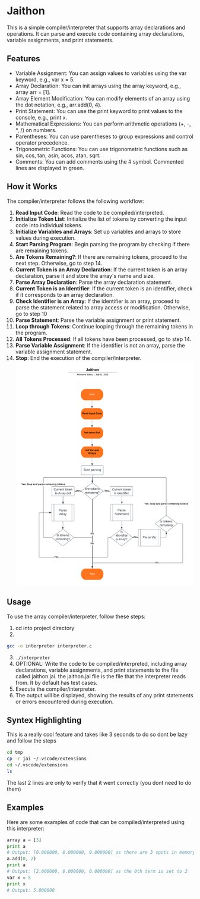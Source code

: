 # Jaithon

This is a simple compiler/interpreter that supports array declarations and operations. It can parse and execute code containing array declarations, variable assignments, and print statements.

## Features

- Variable Assignment: You can assign values to variables using the var keyword, e.g., var x = 5.
- Array Declaration: You can init arrays using the array keyword, e.g., array arr = [1].
- Array Element Modification: You can modify elements of an array using the dot notation, e.g., arr.add(0, 4).
- Print Statement: You can use the print keyword to print values to the console, e.g., print x.
- Mathematical Expressions: You can perform arithmetic operations (+, -, *, /) on numbers.
- Parentheses: You can use parentheses to group expressions and control operator precedence.
- Trigonometric Functions: You can use trigonometric functions such as sin, cos, tan, asin, acos, atan, sqrt.
- Comments: You can add comments using the # symbol. Commented lines are displayed in green.


## How it Works

The compiler/interpreter follows the following workflow:


1. **Read Input Code**: Read the code to be compiled/interpreted.
2. **Initialize Token List**: Initialize the list of tokens by converting the input code into individual tokens.
3. **Initialize Variables and Arrays**: Set up variables and arrays to store values during execution.
4. **Start Parsing Program**: Begin parsing the program by checking if there are remaining tokens.
5. **Are Tokens Remaining?**: If there are remaining tokens, proceed to the next step. Otherwise, go to step 14.
6. **Current Token is an Array Declaration**: If the current token is an array declaration, parse it and store the array's name and size.
7. **Parse Array Declaration**: Parse the array declaration statement.
8. **Current Token is an Identifier**: If the current token is an identifier, check if it corresponds to an array declaration.
9. **Check Identifier is an Array**: If the identifier is an array, proceed to parse the statement related to array access or modification. Otherwise, go to step 10
10. **Parse Statement**: Parse the variable assignment or print statement.
11. **Loop through Tokens**: Continue looping through the remaining tokens in the program.
12. **All Tokens Processed**: If all tokens have been processed, go to step 14.
13. **Parse Variable Assignment**: If the identifier is not an array, parse the variable assignment statement.
14. **Stop**: End the execution of the compiler/interpreter.
![FlowChart](Flowchart.png)
## Usage

To use the array compiler/interpreter, follow these steps:
1. cd into project directory 
2. 
```bash 
gcc -o interpreter interpreter.c 
```

3. ``` ./interpreter ```
4. OPTIONAL: Write the code to be compiled/interpreted, including array declarations, variable assignments, and print statements to the file called jaithon.jai.
the jaithon.jai file is the file that the interpreter reads from. It by default has test cases.
5. Execute the compiler/interpreter.
6. The output will be displayed, showing the results of any print statements or errors encountered during execution.


## Syntex Highlighting

This is a really cool feature and takes like 3 seconds to do so dont be lazy and follow the steps
```sh
cd tmp
cp -r jai ~/.vscode/extensions
cd ~/.vscode/extensions
ls
```
The last 2 lines are only to verify that it went correctly (you dont need to do them)
## Examples

Here are some examples of code that can be compiled/interpreted using this interpreter:

```python
array a = [3]
print a
# Output: [0.000000, 0.000000, 0.000000] as there are 3 spots in memory initilized to 0.
a.add(0, 2)
print a
# Output: [2.000000, 0.000000, 0.000000] as the 0th term is set to 2
var x = 5
print x
# Output: 5.000000
```
